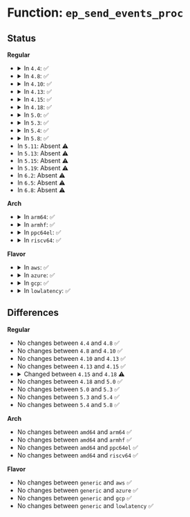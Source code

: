 # Function: <code>ep_send_events_proc</code>

## Status
<b>Regular</b>
<ul>
<li>
<details>
<summary>In <code>4.4</code>: ✅</summary>

```c
int ep_send_events_proc(struct eventpoll *ep, struct list_head *head, void *priv);
```

**Collision:** Unique Static

**Inline:** No

**Transformation:** False

**Instances:**

```
In fs/eventpoll.c (ffffffff81254810)
Location: fs/eventpoll.c:1466
Inline: False
```
**Symbols:**

```
ffffffff81254810-ffffffff812549c4: ep_send_events_proc (STB_LOCAL)
```
</details>
</li>
<li>
<details>
<summary>In <code>4.8</code>: ✅</summary>

```c
int ep_send_events_proc(struct eventpoll *ep, struct list_head *head, void *priv);
```

**Collision:** Unique Static

**Inline:** No

**Transformation:** False

**Instances:**

```
In fs/eventpoll.c (ffffffff8127d050)
Location: fs/eventpoll.c:1495
Inline: False
```
**Symbols:**

```
ffffffff8127d050-ffffffff8127d1ee: ep_send_events_proc (STB_LOCAL)
```
</details>
</li>
<li>
<details>
<summary>In <code>4.10</code>: ✅</summary>

```c
int ep_send_events_proc(struct eventpoll *ep, struct list_head *head, void *priv);
```

**Collision:** Unique Static

**Inline:** No

**Transformation:** False

**Instances:**

```
In fs/eventpoll.c (ffffffff81290bf0)
Location: fs/eventpoll.c:1495
Inline: False
```
**Symbols:**

```
ffffffff81290bf0-ffffffff81290d8b: ep_send_events_proc (STB_LOCAL)
```
</details>
</li>
<li>
<details>
<summary>In <code>4.13</code>: ✅</summary>

```c
int ep_send_events_proc(struct eventpoll *ep, struct list_head *head, void *priv);
```

**Collision:** Unique Static

**Inline:** No

**Transformation:** False

**Instances:**

```
In fs/eventpoll.c (ffffffff8129da80)
Location: fs/eventpoll.c:1635
Inline: False
```
**Symbols:**

```
ffffffff8129da80-ffffffff8129dc1b: ep_send_events_proc (STB_LOCAL)
```
</details>
</li>
<li>
<details>
<summary>In <code>4.15</code>: ✅</summary>

```c
int ep_send_events_proc(struct eventpoll *ep, struct list_head *head, void *priv);
```

**Collision:** Unique Static

**Inline:** No

**Transformation:** False

**Instances:**

```
In fs/eventpoll.c (ffffffff812c1bb0)
Location: fs/eventpoll.c:1617
Inline: False
```
**Symbols:**

```
ffffffff812c1bb0-ffffffff812c1d4b: ep_send_events_proc (STB_LOCAL)
```
</details>
</li>
<li>
<details>
<summary>In <code>4.18</code>: ✅</summary>

```c
__poll_t ep_send_events_proc(struct eventpoll *ep, struct list_head *head, void *priv);
```

**Collision:** Unique Static

**Inline:** No

**Transformation:** False

**Instances:**

```
In fs/eventpoll.c (ffffffff812eada0)
Location: fs/eventpoll.c:1617
Inline: False
```
**Symbols:**

```
ffffffff812eada0-ffffffff812eaf42: ep_send_events_proc (STB_LOCAL)
```
</details>
</li>
<li>
<details>
<summary>In <code>5.0</code>: ✅</summary>

```c
__poll_t ep_send_events_proc(struct eventpoll *ep, struct list_head *head, void *priv);
```

**Collision:** Unique Static

**Inline:** No

**Transformation:** False

**Instances:**

```
In fs/eventpoll.c (ffffffff812ff7f0)
Location: fs/eventpoll.c:1623
Inline: False
```
**Symbols:**

```
ffffffff812ff7f0-ffffffff812ff9d8: ep_send_events_proc (STB_LOCAL)
```
</details>
</li>
<li>
<details>
<summary>In <code>5.3</code>: ✅</summary>

```c
__poll_t ep_send_events_proc(struct eventpoll *ep, struct list_head *head, void *priv);
```

**Collision:** Unique Static

**Inline:** No

**Transformation:** False

**Instances:**

```
In fs/eventpoll.c (ffffffff813209a0)
Location: fs/eventpoll.c:1701
Inline: False
```
**Symbols:**

```
ffffffff813209a0-ffffffff81320b7f: ep_send_events_proc (STB_LOCAL)
```
</details>
</li>
<li>
<details>
<summary>In <code>5.4</code>: ✅</summary>

```c
__poll_t ep_send_events_proc(struct eventpoll *ep, struct list_head *head, void *priv);
```

**Collision:** Unique Static

**Inline:** No

**Transformation:** False

**Instances:**

```
In fs/eventpoll.c (ffffffff81333750)
Location: fs/eventpoll.c:1701
Inline: False
```
**Symbols:**

```
ffffffff81333750-ffffffff8133391e: ep_send_events_proc (STB_LOCAL)
```
</details>
</li>
<li>
<details>
<summary>In <code>5.8</code>: ✅</summary>

```c
__poll_t ep_send_events_proc(struct eventpoll *ep, struct list_head *head, void *priv);
```

**Collision:** Unique Static

**Inline:** No

**Transformation:** False

**Instances:**

```
In fs/eventpoll.c (ffffffff8136d9d0)
Location: fs/eventpoll.c:1694
Inline: False
```
**Symbols:**

```
ffffffff8136d9d0-ffffffff8136db9d: ep_send_events_proc (STB_LOCAL)
```
</details>
</li>
<li>
In <code>5.11</code>: Absent ⚠️
</li>
<li>
In <code>5.13</code>: Absent ⚠️
</li>
<li>
In <code>5.15</code>: Absent ⚠️
</li>
<li>
In <code>5.19</code>: Absent ⚠️
</li>
<li>
In <code>6.2</code>: Absent ⚠️
</li>
<li>
In <code>6.5</code>: Absent ⚠️
</li>
<li>
In <code>6.8</code>: Absent ⚠️
</li>
</ul>
<b>Arch</b>
<ul>
<li>
<details>
<summary>In <code>arm64</code>: ✅</summary>

```c
__poll_t ep_send_events_proc(struct eventpoll *ep, struct list_head *head, void *priv);
```

**Collision:** Unique Static

**Inline:** No

**Transformation:** False

**Instances:**

```
In fs/eventpoll.c (ffff8000103f0bd0)
Location: fs/eventpoll.c:1701
Inline: False
```
**Symbols:**

```
ffff8000103f0bd0-ffff8000103f0fec: ep_send_events_proc (STB_LOCAL)
```
</details>
</li>
<li>
<details>
<summary>In <code>armhf</code>: ✅</summary>

```c
__poll_t ep_send_events_proc(struct eventpoll *ep, struct list_head *head, void *priv);
```

**Collision:** Unique Static

**Inline:** No

**Transformation:** False

**Instances:**

```
In fs/eventpoll.c (c05c6a9c)
Location: fs/eventpoll.c:1701
Inline: False
```
**Symbols:**

```
c05c6a9c-c05c6ccc: ep_send_events_proc (STB_LOCAL)
```
</details>
</li>
<li>
<details>
<summary>In <code>ppc64el</code>: ✅</summary>

```c
__poll_t ep_send_events_proc(struct eventpoll *ep, struct list_head *head, void *priv);
```

**Collision:** Unique Static

**Inline:** No

**Transformation:** False

**Instances:**

```
In fs/eventpoll.c (c0000000004f95e0)
Location: fs/eventpoll.c:1701
Inline: False
```
**Symbols:**

```
c0000000004f95e0-c0000000004f994c: ep_send_events_proc (STB_LOCAL)
```
</details>
</li>
<li>
<details>
<summary>In <code>riscv64</code>: ✅</summary>

```c
__poll_t ep_send_events_proc(struct eventpoll *ep, struct list_head *head, void *priv);
```

**Collision:** Unique Static

**Inline:** No

**Transformation:** False

**Instances:**

```
In fs/eventpoll.c (ffffffe0002a366c)
Location: fs/eventpoll.c:1701
Inline: False
```
**Symbols:**

```
ffffffe0002a366c-ffffffe0002a37ce: ep_send_events_proc (STB_LOCAL)
```
</details>
</li>
</ul>
<b>Flavor</b>
<ul>
<li>
<details>
<summary>In <code>aws</code>: ✅</summary>

```c
__poll_t ep_send_events_proc(struct eventpoll *ep, struct list_head *head, void *priv);
```

**Collision:** Unique Static

**Inline:** No

**Transformation:** False

**Instances:**

```
In fs/eventpoll.c (ffffffff8132bd30)
Location: fs/eventpoll.c:1701
Inline: False
```
**Symbols:**

```
ffffffff8132bd30-ffffffff8132befe: ep_send_events_proc (STB_LOCAL)
```
</details>
</li>
<li>
<details>
<summary>In <code>azure</code>: ✅</summary>

```c
__poll_t ep_send_events_proc(struct eventpoll *ep, struct list_head *head, void *priv);
```

**Collision:** Unique Static

**Inline:** No

**Transformation:** False

**Instances:**

```
In fs/eventpoll.c (ffffffff8131c490)
Location: fs/eventpoll.c:1701
Inline: False
```
**Symbols:**

```
ffffffff8131c490-ffffffff8131c65e: ep_send_events_proc (STB_LOCAL)
```
</details>
</li>
<li>
<details>
<summary>In <code>gcp</code>: ✅</summary>

```c
__poll_t ep_send_events_proc(struct eventpoll *ep, struct list_head *head, void *priv);
```

**Collision:** Unique Static

**Inline:** No

**Transformation:** False

**Instances:**

```
In fs/eventpoll.c (ffffffff81329800)
Location: fs/eventpoll.c:1701
Inline: False
```
**Symbols:**

```
ffffffff81329800-ffffffff813299ce: ep_send_events_proc (STB_LOCAL)
```
</details>
</li>
<li>
<details>
<summary>In <code>lowlatency</code>: ✅</summary>

```c
__poll_t ep_send_events_proc(struct eventpoll *ep, struct list_head *head, void *priv);
```

**Collision:** Unique Static

**Inline:** No

**Transformation:** False

**Instances:**

```
In fs/eventpoll.c (ffffffff8133b160)
Location: fs/eventpoll.c:1701
Inline: False
```
**Symbols:**

```
ffffffff8133b160-ffffffff8133b32e: ep_send_events_proc (STB_LOCAL)
```
</details>
</li>
</ul>

## Differences
<b>Regular</b>
<ul>
<li>
No changes between <code>4.4</code> and <code>4.8</code> ✅
</li>
<li>
No changes between <code>4.8</code> and <code>4.10</code> ✅
</li>
<li>
No changes between <code>4.10</code> and <code>4.13</code> ✅
</li>
<li>
No changes between <code>4.13</code> and <code>4.15</code> ✅
</li>
<li>
<details>
<summary>Changed between <code>4.15</code> and <code>4.18</code> ⚠️</summary>
<ul>
<li>
<b>Return type changed. </b>
<code>int</code> ➡️ <code>__poll_t</code>
</li>
</ul>
</details>
</li>
<li>
No changes between <code>4.18</code> and <code>5.0</code> ✅
</li>
<li>
No changes between <code>5.0</code> and <code>5.3</code> ✅
</li>
<li>
No changes between <code>5.3</code> and <code>5.4</code> ✅
</li>
<li>
No changes between <code>5.4</code> and <code>5.8</code> ✅
</li>
</ul>
<b>Arch</b>
<ul>
<li>
No changes between <code>amd64</code> and <code>arm64</code> ✅
</li>
<li>
No changes between <code>amd64</code> and <code>armhf</code> ✅
</li>
<li>
No changes between <code>amd64</code> and <code>ppc64el</code> ✅
</li>
<li>
No changes between <code>amd64</code> and <code>riscv64</code> ✅
</li>
</ul>
<b>Flavor</b>
<ul>
<li>
No changes between <code>generic</code> and <code>aws</code> ✅
</li>
<li>
No changes between <code>generic</code> and <code>azure</code> ✅
</li>
<li>
No changes between <code>generic</code> and <code>gcp</code> ✅
</li>
<li>
No changes between <code>generic</code> and <code>lowlatency</code> ✅
</li>
</ul>

